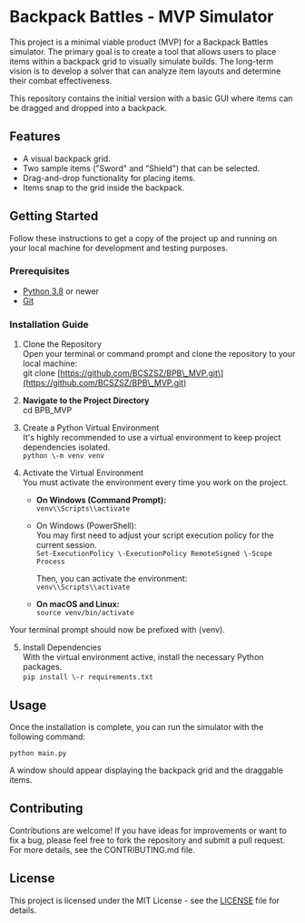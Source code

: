 # **Backpack Battles \- MVP Simulator**

This project is a minimal viable product (MVP) for a Backpack Battles simulator. The primary goal is to create a tool that allows users to place items within a backpack grid to visually simulate builds. The long-term vision is to develop a solver that can analyze item layouts and determine their combat effectiveness.

This repository contains the initial version with a basic GUI where items can be dragged and dropped into a backpack.

## **Features**

* A visual backpack grid.  
* Two sample items ("Sword" and "Shield") that can be selected.  
* Drag-and-drop functionality for placing items.  
* Items snap to the grid inside the backpack.

## **Getting Started**

Follow these instructions to get a copy of the project up and running on your local machine for development and testing purposes.

### **Prerequisites**

* [Python 3.8](https://www.python.org/downloads/) or newer  
* [Git](https://git-scm.com/downloads/)

### **Installation Guide**

1. Clone the Repository  
   Open your terminal or command prompt and clone the repository to your local machine:  
   git clone \[https://github.com/BCSZSZ/BPB\_MVP.git\](https://github.com/BCSZSZ/BPB\_MVP.git)

2. **Navigate to the Project Directory**  
   cd BPB\_MVP

3. Create a Python Virtual Environment  
   It's highly recommended to use a virtual environment to keep project dependencies isolated.  
   ```python \-m venv venv```

4. Activate the Virtual Environment  
   You must activate the environment every time you work on the project.  
   * **On Windows (Command Prompt):**  
     ```venv\\Scripts\\activate```

   * On Windows (PowerShell):  
     You may first need to adjust your script execution policy for the current session.  
     ```Set-ExecutionPolicy \-ExecutionPolicy RemoteSigned \-Scope Process```

     Then, you can activate the environment:  
     ```venv\\Scripts\\activate```

   * **On macOS and Linux:**  
     ```source venv/bin/activate```

Your terminal prompt should now be prefixed with (venv).

5. Install Dependencies  
   With the virtual environment active, install the necessary Python packages.  
   ```pip install \-r requirements.txt```

## **Usage**

Once the installation is complete, you can run the simulator with the following command:

```python main.py```

A window should appear displaying the backpack grid and the draggable items.

## **Contributing**

Contributions are welcome\! If you have ideas for improvements or want to fix a bug, please feel free to fork the repository and submit a pull request. For more details, see the CONTRIBUTING.md file.

## **License**

This project is licensed under the MIT License \- see the [LICENSE](https://www.google.com/search?q=LICENSE) file for details.
